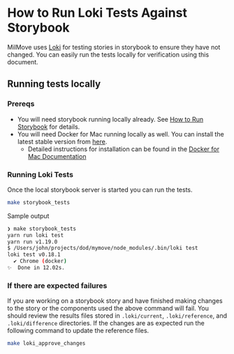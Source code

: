 # How to Run Loki Tests Against Storybook

MilMove uses [Loki](https://loki.js.org/) for testing stories in storybook to ensure they have not changed. You can easily run the tests locally for verification using this document.

## Running tests locally

### Prereqs

* You will need storybook running locally already. See [How to Run Storybook](run-storybook.md) for details.
* You will need Docker for Mac running locally as well. You can install the latest stable version from [here](https://download.docker.com/mac/stable/Docker.dmg).
  * Detailed instructions for installation can be found in the [Docker for Mac Documentation](https://docs.docker.com/docker-for-mac/install/)

### Running Loki Tests

Once the local storybook server is started you can run the tests.

```sh
make storybook_tests
```

Sample output

```sh
❯ make storybook_tests
yarn run loki test
yarn run v1.19.0
$ /Users/john/projects/dod/mymove/node_modules/.bin/loki test
loki test v0.18.1
  ✔ Chrome (docker)
✨  Done in 12.02s.
```

### If there are expected failures

If you are working on a storybook story and have finished making changes to the story or the components used the above command will fail. You should review the results files stored in `.loki/current`, `.loki/reference`, and `.loki/difference` directories. If the changes are as expected run the following command to update the reference files.

```sh
make loki_approve_changes
```
